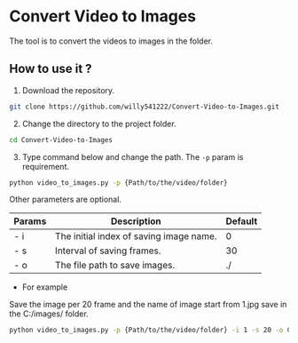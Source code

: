 # Convert Video to Images

The tool is to convert the videos to images in the folder.

## How to use it ?

1. Download the repository.

```bash
git clone https://github.com/willy541222/Convert-Video-to-Images.git
```

2. Change the directory to the project folder.

```bash
cd Convert-Video-to-Images
```

3. Type command below and change the path.
The `-p` param is requirement.

```bash
python video_to_images.py -p {Path/to/the/video/folder}
```

Other parameters are optional.

| Params | Description| Default|
|------|------|-----|
| - i | The initial index of saving image name.|0|
| - s | Interval of saving frames.|30|
| - o | The file path to save images.|./|

* For example

Save the image per 20 frame and the name of image start from 1.jpg save in the C:/images/ folder.

```bash
python video_to_images.py -p {Path/to/the/video/folder} -i 1 -s 20 -o C:/images/
```